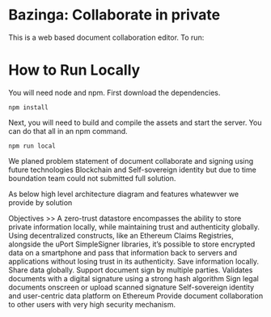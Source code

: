
# Bazinga: Collaborate in private
This is a web based document collaboration editor. To run:


# How to Run Locally

You will need node and npm. First download the dependencies.

```
npm install
```

Next, you will need to build and compile the assets and start the server. You can do that all in an npm command.

```
npm run local
```

We planed problem statement of document collaborate and signing using future technologies Blockchain and  Self-sovereign identity but due to time boundation team could not submitted full solution.

As below high level architecture diagram and features whatewver we provide by solution

Objectives >>
A zero-trust datastore encompasses the ability to store private information locally, while maintaining trust and authenticity globally.
Using decentralized constructs, like an Ethereum Claims Registries, alongside the uPort SimpleSigner libraries, it’s possible to store encrypted data on a smartphone and pass that information back to servers and applications without losing trust in its authenticity.
Save information locally. Share data globally.
Support document sign by multiple parties.
Validates documents with a digital signature using a strong hash algorithm
Sign legal documents onscreen or upload scanned signature
Self-sovereign identity and user-centric data platform on Ethereum
Provide document collaboration to other users with very high security mechanism.

